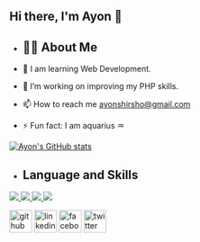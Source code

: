 ## Hi there, I'm Ayon 👋

- ## 🙋‍♂️ About Me

- 🔭 I am learning Web Development.
- 🌱 I’m working on improving my PHP skills.
- 📫 How to reach me ayonshirsho@gmail.com
- ⚡ Fun fact: I am aquarius :aquarius:

[![Ayon's GitHub stats](https://github-readme-stats.vercel.app/api?username=Ayon-Biswas)](https://github.com/anuraghazra/github-readme-stats)

- ## Language and Skills

<a href="https://www.w3.org/html/" target="_blank"> <img src="https://img.icons8.com/color/48/000000/html-5.png"/> </a>
<a href="https://www.w3schools.com/css/" target="_blank"> <img src="https://img.icons8.com/color/48/000000/css3.png"/> </a>
<a href="https://getbootstrap.com" target="_blank"> <img src="https://img.icons8.com/color/48/000000/bootstrap.png"/> </a>
<a href="https://developer.mozilla.org/en-US/docs/Web/JavaScript" target="_blank"> <img src="https://img.icons8.com/color/48/000000/javascript.png"/> </a>


[<img src='https://cdn.jsdelivr.net/npm/simple-icons@3.0.1/icons/github.svg' alt='github' height='40'>](https://github.com/Ayon-Biswas)  [<img src='https://cdn.jsdelivr.net/npm/simple-icons@3.0.1/icons/linkedin.svg' alt='linkedin' height='40'>](https://www.linkedin.com/in/https://www.linkedin.com/in/ayon-biswas-965974198//)  [<img src='https://cdn.jsdelivr.net/npm/simple-icons@3.0.1/icons/facebook.svg' alt='facebook' height='40'>](https://www.facebook.com/Ayon-Shirsho)
[<img src='https://cdn.jsdelivr.net/npm/simple-icons@3.0.1/icons/twitter.svg' alt='twitter' height='40'>](https://twitter.com/AyonShirsho)  

<!--
**Ayon-Biswas/Ayon-Biswas** is a ✨ _special_ ✨ repository because its `README.md` (this file) appears on your GitHub profile.

Here are some ideas to get you started:

- 🔭 I’m currently working on ...
- 🌱 I’m currently learning ...
- 👯 I’m looking to collaborate on ...
- 🤔 I’m looking for help with ...
- 💬 Ask me about ...
- 📫 How to reach me: ...
- 😄 Pronouns: ...
- ⚡ Fun fact: ...
-->
